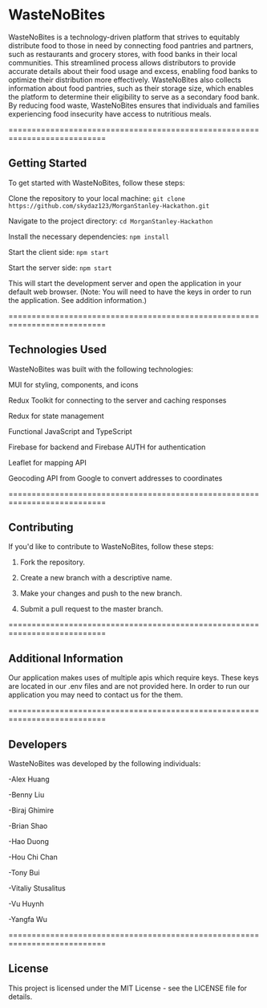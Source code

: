 # WasteNoBites

WasteNoBites is a technology-driven platform that strives to equitably distribute food to those in need by connecting food pantries and partners, such as restaurants and grocery stores, with food banks in their local communities. This streamlined process allows distributors to provide accurate details about their food usage and excess, enabling food banks to optimize their distribution more effectively. WasteNoBites also collects information about food pantries, such as their storage size, which enables the platform to determine their eligibility to serve as a secondary food bank. By reducing food waste, WasteNoBites ensures that individuals and families experiencing food insecurity have access to nutritious meals.

===========================================================================
## Getting Started
To get started with WasteNoBites, follow these steps:

Clone the repository to your local machine:
`git clone https://github.com/skydaz123/MorganStanley-Hackathon.git`

Navigate to the project directory:
`cd MorganStanley-Hackathon`

Install the necessary dependencies:
`npm install`

Start the client side:
`npm start`

Start the server side:
`npm start`

This will start the development server and open the application in your default web browser.
(Note: You will need to have the keys in order to run the application. See
addition information.)

===========================================================================
## Technologies Used
WasteNoBites was built with the following technologies:

MUI for styling, components, and icons

Redux Toolkit for connecting to the server and caching responses

Redux for state management

Functional JavaScript and TypeScript

Firebase for backend and Firebase AUTH for authentication

Leaflet for mapping API

Geocoding API from Google to convert addresses to coordinates

===========================================================================
## Contributing
If you'd like to contribute to WasteNoBites, follow these steps:

1. Fork the repository.

2. Create a new branch with a descriptive name.

3. Make your changes and push to the new branch.

4. Submit a pull request to the master branch.

===========================================================================
## Additional Information

Our application makes uses of multiple apis which require keys. These keys
are located in our .env files and are not provided here. In order to
run our application you may need to contact us for the them.

===========================================================================
## Developers
WasteNoBites was developed by the following individuals:

-Alex Huang

-Benny Liu

-Biraj Ghimire

-Brian Shao

-Hao Duong

-Hou Chi Chan

-Tony Bui

-Vitaliy Stusalitus

-Vu Huynh

-Yangfa Wu

===========================================================================
## License
This project is licensed under the MIT License - see the LICENSE file for details.

